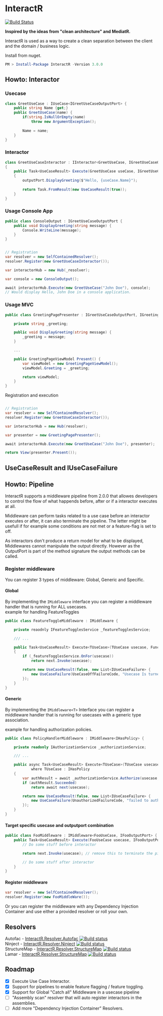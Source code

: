 # InteractR
[![Build Status](https://dev.azure.com/kristofferolsson/Interactor/_apis/build/status/Interactor-CI?branchName=master)](https://dev.azure.com/kristofferolsson/Interactor/_build/latest?definitionId=7&branchName=master)

**Inspired by the ideas from "clean architecture" and MediatR.**

InteractR is used as a way to create a clean separation between the client and the domain / business logic.

Install from nuget.
```PowerShell
PM > Install-Package InteractR -Version 3.0.0
```

## Howto: Interactor

### Usecase

```csharp
class GreetUseCase : IUseCase<IGreetUseCaseOutputPort> {
	public string Name {get;}
	public GreetUseCase(name) {
		if(string.IsNullOrEmpty(name)
			throw new ArgumentException();
			
		Name = name;
	}
}
```

### Interactor

```csharp
class GreetUseCaseInteractor : IInteractor<GreetUseCase, IGreetUseCaseOutputPort> 
{
	public Task<UseCaseResult> Execute(GreetUseCase useCase, IGreetUseCaseOutputPort outputPort, CancellationToken cancellationToken)
	{
		outputPort.DisplayGreeting($"Hello, {useCase.Name}");
		
		return Task.FromResult(new UseCaseResult(true));
	}
}
```

### Usage Console App


```csharp
public class ConsoleOutput : IGreetUseCaseOutputPort {
	public void DisplayGreeting(string message) {
		Console.WriteLine(message);
	}
}
```

```csharp

// Registration
var resolver = new SelfContainedResolver();
resolver.Register(new GreetUseCaseInteractor());

var interactorHub = new Hub(_resolver);

var console = new ConsoleOutput();

await interactorHub.Execute(new GreetUseCase("John Doe"), console);
// Would display Hello, John Doe in a console application.
```

### Usage MVC

```csharp
public class GreetingPagePresenter : IGreetUseCaseOutputPort, IGreetingPagePresenter {

	private string _greeting;

	public void DisplayGreeting(string message) {
		_greeting = message;
	}

	...

	public GreetingPageViewModel Present() {
		var viewModel = new GreetingPageViewModel();
		viewModel.Greeting = _greeting;

		return viewModel;
	}
}
```
Registration and execution

```csharp

// Registration
var resolver = new SelfContainedResolver();
resolver.Register(new GreetUseCaseInteractor());

var interactorHub = new Hub(resolver);

var presenter = new GreetingPagePresenter();

await interactorHub.Execute(new GreetUseCase("John Doe"), presenter);

return View(presenter.Present());
```

## UseCaseResult and IUseCaseFailure


## Howto: Pipeline
InteractR supports a middleware pipeline from 2.0.0 that allowes developers to control the flow of what happends before, after or if a interactor executes at all.

Middleware can perform tasks related to a use case before an interactor executes or after, it can also terminate the pipeline. The letter might be usefull if for example some conditions are not met
or a feature-flag is set to off.

As interactors don't produce a return model for what to be displayed, Middlewares cannot manipulate the output directly. 
However as the OutputPort is part of the method signature the output methods can be called.


### Register middleware

You can register 3 types of middleware: Global, Generic and Specific.

#### Global
By implementing the ```IMiddleware``` interface you can register a middleware handler that is running for ALL usecases.  
example for handling FeatureToggles

```csharp
public class FeatureToggleMiddleware : IMiddleware {

	private reaodnly IFeatureTogglesService _featureTogglesService;

	/// ...

	public Task<UseCaseResult> Execute<TUseCase>(TUseCase usecase, Func<TUseCase, Task<UseCaseResult>> next, CancellationToken cancellationToken)
	{
		if (_featureTogglesService.OnFor(usecase))
			return next.Invoke(usecase);

		return new UseCaseResult(false, new List<IUseCaseFailure> {
			new UseCaseFailure(UseCaseOffFailureCode, "Usecase Is turned off")
		});
	}
}

```

#### Generic
By implementing the ```IMiddleware<T>``` Interface you can register a middleware handler that is running for usecases with a generic type association.

example for handling authorization policies.

```csharp
public class PolicyHandlerMiddleware : IMiddleware<IHasPolicy> {

	private readonly IAuthorizationService _authorizationService;

	/// ...

	public async Task<UseCaseResult> Execute<TUseCase>(TUseCase usecase, Func<TUseCase, Task<UseCaseResult>> next, CancellationToken cancellationToken)
            where TUseCase : IHasPolicy 
	{
		var authResult = await _authorizationService.Authorize(usecase, usecase.Policy);
		if (authResult.Succeeded)
			return await next(usecase);

		return new UseCaseResult(false, new List<IUseCaseFailure> {
			new UseCaseFailure(UnauthorizedFailureCode, "failed to authorize user")
		});
	}
}
```

#### Target specific usecase and outputport combination

```csharp
public class FooMiddleware : IMiddleware<FooUseCase, IFooOutputPort> {
	public Task<UseCaseResult> Execute(FooUseCase usecase, IFooOutputPort outputPort, Func<FooUseCase, Task<UseCaseResult>> next, CancellationToken cancellationToken) {
		// Do some stuff before interactor

		return next.Invoke(usecase); // remove this to terminate the pipeline.

		// Do some stuff after interactor
	}
}
```

#### Register middleware
```csharp
var resolver = new SelfContainedResolver();
resolver.Register(new FooMiddleWare());
```

Or you can register the middleware with any Dependency Injection Container and use either a provided resolver or roll your own.

## Resolvers
Autofac - [InteractR.Resolver.Autofac](https://github.com/madebykrol/InteractR.Resolver.Autofac) [![Build status](https://dev.azure.com/kristofferolsson/Interactor/_apis/build/status/InteractR.Resolver.AutoFac)](https://dev.azure.com/kristofferolsson/Interactor/_build/latest?definitionId=11)  
Ninject - [InteractR.Resolver.Ninject](https://github.com/madebykrol/InteractR.Resolver.Ninject) [![Build status](https://dev.azure.com/kristofferolsson/Interactor/_apis/build/status/InteractR.Resolver.Ninject)](https://dev.azure.com/kristofferolsson/Interactor/_build/latest?definitionId=10)  
StructureMap - [InteractR.Resolver.StructureMap](https://github.com/madebykrol/InteractR.Resolver.StructureMap) [![Build status](https://dev.azure.com/kristofferolsson/Interactor/_apis/build/status/InteractR.Resolver.StructureMap)](https://dev.azure.com/kristofferolsson/Interactor/_build/latest?definitionId=12)  
Lamar - [InteractR.Resolver.StructureMap](https://github.com/madebykrol/InteractR.Resolver.Lamar) [![Build status](https://dev.azure.com/kristofferolsson/Interactor/_apis/build/status/InteractR.Resolver.Lamar)](https://dev.azure.com/kristofferolsson/Interactor/_build/latest?definitionId=12)

## Roadmap
- [x] Execute Use Case Interactor.
- [x] Support for pipelines to enable feature flagging / feature toggling.
- [x] Support for Global "Catch all" Middleware in a usecase pipeline
- [ ] "Assembly scan" resolver that will auto register interactors in the assemblies.
- [ ] Add more "Dependency Injection Container" Resolvers.
